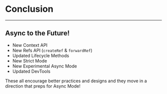 # Conclusion

------

## Async to the Future!

<!-- .slide: data-title="Conclusion" data-state="somestate" -->

* New Context API
* New Refs API (`createRef` & `forwardRef`)
* Updated Lifecycle Methods
* New Strict Mode
* New Experimental Async Mode
* Updated DevTools

These all encourage better practices and designs
and they move in a direction that preps for Async Mode!
